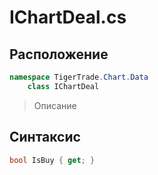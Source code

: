 
# IChartDeal.cs
## Расположение
```csharp
namespace TigerTrade.Chart.Data  
    class IChartDeal
```

> Описание

## Синтаксис
```csharp
bool IsBuy { get; }
```
